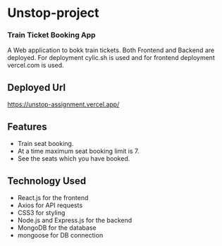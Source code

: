 # Unstop-project

<h3>Train Ticket Booking App</h3>


A Web application to bokk train tickets.
Both Frontend and Backend are deployed. For deployment cylic.sh is used and for frontend deployment vercel.com is used.

<h2>Deployed Url</h2>

https://unstop-assignment.vercel.app/


<h2>Features</h2>

* Train seat booking.
* At a time maximum seat booking limit is 7.
* See the seats which you have booked.



<h2>Technology Used</h2>

* React.js for the frontend
* Axios for API requests
* CSS3 for styling
* Node.js and Express.js for the backend
* MongoDB for the database
* mongoose for DB connection
